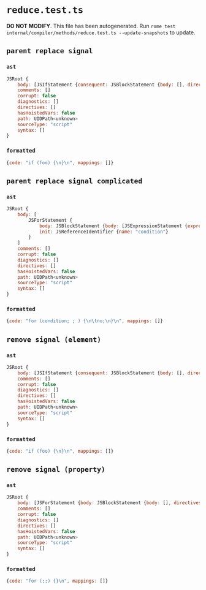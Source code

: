 # `reduce.test.ts`

**DO NOT MODIFY**. This file has been autogenerated. Run `rome test internal/compiler/methods/reduce.test.ts --update-snapshots` to update.

## `parent replace signal`

### `ast`

```javascript
JSRoot {
	body: [JSIfStatement {consequent: JSBlockStatement {body: [], directives: []}, test: JSReferenceIdentifier {name: "foo"}}]
	comments: []
	corrupt: false
	diagnostics: []
	directives: []
	hasHoistedVars: false
	path: UIDPath<unknown>
	sourceType: "script"
	syntax: []
}
```

### `formatted`

```javascript
{code: "if (foo) {\n}\n", mappings: []}
```

## `parent replace signal complicated`

### `ast`

```javascript
JSRoot {
	body: [
		JSForStatement {
			body: JSBlockStatement {body: [JSExpressionStatement {expression: JSReferenceIdentifier {name: "no"}}], directives: []}
			init: JSReferenceIdentifier {name: "condition"}
		}
	]
	comments: []
	corrupt: false
	diagnostics: []
	directives: []
	hasHoistedVars: false
	path: UIDPath<unknown>
	sourceType: "script"
	syntax: []
}
```

### `formatted`

```javascript
{code: "for (condition; ; ) {\n\tno;\n}\n", mappings: []}
```

## `remove signal (element)`

### `ast`

```javascript
JSRoot {
	body: [JSIfStatement {consequent: JSBlockStatement {body: [], directives: []}, test: JSReferenceIdentifier {name: "foo"}}]
	comments: []
	corrupt: false
	diagnostics: []
	directives: []
	hasHoistedVars: false
	path: UIDPath<unknown>
	sourceType: "script"
	syntax: []
}
```

### `formatted`

```javascript
{code: "if (foo) {\n}\n", mappings: []}
```

## `remove signal (property)`

### `ast`

```javascript
JSRoot {
	body: [JSForStatement {body: JSBlockStatement {body: [], directives: []}}]
	comments: []
	corrupt: false
	diagnostics: []
	directives: []
	hasHoistedVars: false
	path: UIDPath<unknown>
	sourceType: "script"
	syntax: []
}
```

### `formatted`

```javascript
{code: "for (;;) {}\n", mappings: []}
```
